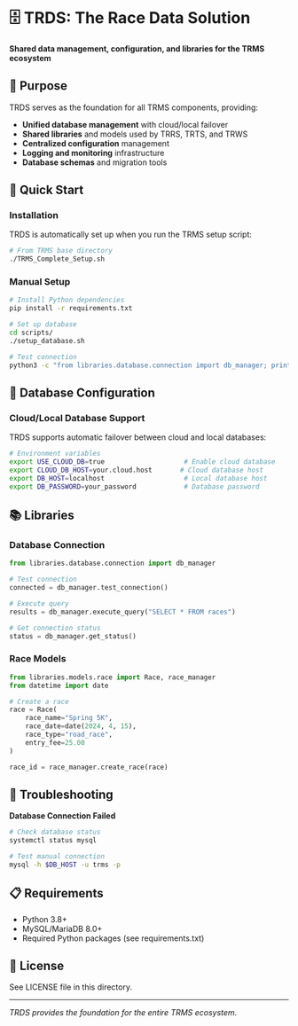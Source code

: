 # 🗄️ TRDS: The Race Data Solution

**Shared data management, configuration, and libraries for the TRMS ecosystem**

## 🎯 Purpose

TRDS serves as the foundation for all TRMS components, providing:
- **Unified database management** with cloud/local failover
- **Shared libraries** and models used by TRRS, TRTS, and TRWS
- **Centralized configuration** management
- **Logging and monitoring** infrastructure
- **Database schemas** and migration tools

## 🚀 Quick Start

### Installation

TRDS is automatically set up when you run the TRMS setup script:

```bash
# From TRMS base directory
./TRMS_Complete_Setup.sh
```

### Manual Setup

```bash
# Install Python dependencies
pip install -r requirements.txt

# Set up database
cd scripts/
./setup_database.sh

# Test connection
python3 -c "from libraries.database.connection import db_manager; print('Connected:', db_manager.test_connection())"
```

## 🔌 Database Configuration

### Cloud/Local Database Support

TRDS supports automatic failover between cloud and local databases:

```bash
# Environment variables
export USE_CLOUD_DB=true                    # Enable cloud database
export CLOUD_DB_HOST=your.cloud.host       # Cloud database host
export DB_HOST=localhost                    # Local database host
export DB_PASSWORD=your_password            # Database password
```

## 📚 Libraries

### Database Connection

```python
from libraries.database.connection import db_manager

# Test connection
connected = db_manager.test_connection()

# Execute query
results = db_manager.execute_query("SELECT * FROM races")

# Get connection status
status = db_manager.get_status()
```

### Race Models

```python
from libraries.models.race import Race, race_manager
from datetime import date

# Create a race
race = Race(
    race_name="Spring 5K",
    race_date=date(2024, 4, 15),
    race_type="road_race",
    entry_fee=25.00
)

race_id = race_manager.create_race(race)
```

## 🔧 Troubleshooting

**Database Connection Failed**
```bash
# Check database status
systemctl status mysql

# Test manual connection
mysql -h $DB_HOST -u trms -p
```

## 📋 Requirements

- Python 3.8+
- MySQL/MariaDB 8.0+
- Required Python packages (see requirements.txt)

## 📜 License

See LICENSE file in this directory.

---

*TRDS provides the foundation for the entire TRMS ecosystem.*
